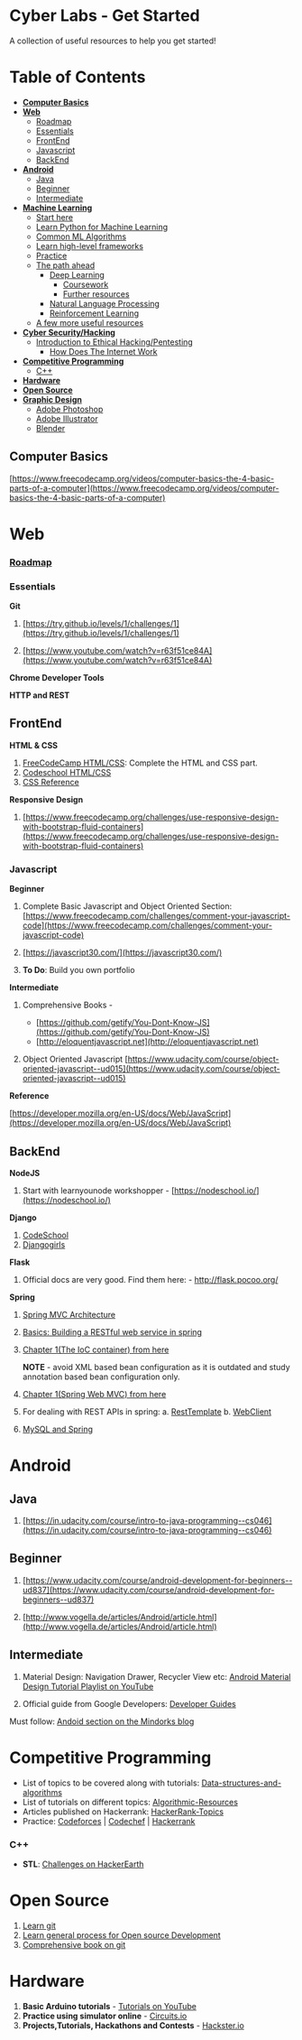 # Cyber Labs - Get Started
A collection of useful resources to help you get started!

# Table of Contents
- **[Computer Basics](#computer-basics)**
- **[Web](#web)**
    + [Roadmap](#roadmap)
    + [Essentials](#essentials)
  * [FrontEnd](#frontend)
  * [Javascript](#javascript)
  * [BackEnd](#backend)
- **[Android](#android)**
  * [Java](#java)
  * [Beginner](#beginner)
  * [Intermediate](#intermediate)
- **[Machine Learning](Machine-Learning.md)**
  * [Start here](Machine-Learning.md#start-here)
  * [Learn Python for Machine Learning](Machine-Learning.md#learn-python-for-machine-learning)
  * [Common ML Algorithms](Machine-Learning.md#common-ml-algorithms)
  * [Learn high-level frameworks](Machine-Learning.md#learn-high-level-frameworks)
  * [Practice](Machine-Learning.md#practice)
  * [The path ahead](Machine-Learning.md#the-path-ahead)
    + [Deep Learning](Machine-Learning.md#deep-learning)
      - [Coursework](Machine-Learning.md#coursework)
      - [Further resources](Machine-Learning.md#further-resources)
    + [Natural Language Processing](Machine-Learning.md#natural-language-processing)
    + [Reinforcement Learning](Machine-Learning.md#reinforcement-learning)
  * [A few more useful resources](Machine-Learning.md#a-few-more-useful-resources)
- **[Cyber Security/Hacking](SECURITY.md)**
  * [Introduction to Ethical Hacking/Pentesting](SECURITY.md#introduction-to-ethical-hackingpentesting)
    + [How Does The Internet Work](SECURITY.md#how-does-the-internet-work)
- **[Competitive Programming](#competitive-programming)**
  * [C++](#c)
- **[Hardware](#hardware)**
- **[Open Source](#open-source)**
- **[Graphic Design](Graphic-Design.md#graphic-design)**
  * [Adobe Photoshop](Graphic-Design.md#adobe-photoshop)
  * [Adobe Illustrator](Graphic-Design.md#adobe-illustrator)
  * [Blender](Graphic-Design.md#blender)

## Computer Basics

[https://www.freecodecamp.org/videos/computer-basics-the-4-basic-parts-of-a-computer](https://www.freecodecamp.org/videos/computer-basics-the-4-basic-parts-of-a-computer)   

# Web

### [Roadmap](https://www.youtube.com/watch?v=gVXcqO9A1vo&t=37s)

### Essentials

**Git**

1. [https://try.github.io/levels/1/challenges/1](https://try.github.io/levels/1/challenges/1)

2. [https://www.youtube.com/watch?v=r63f51ce84A](https://www.youtube.com/watch?v=r63f51ce84A)

**Chrome Developer Tools**

**HTTP and REST**

## FrontEnd

**HTML & CSS**

1. [FreeCodeCamp HTML/CSS](https://www.freecodecamp.org/challenges/say-hello-to-html-elements): Complete the HTML and CSS part.
2. [Codeschool HTML/CSS](https://www.codeschool.com/learn/html-css)
3. [CSS Reference](http://cssreference.io)

**Responsive Design**

1. [https://www.freecodecamp.org/challenges/use-responsive-design-with-bootstrap-fluid-containers](https://www.freecodecamp.org/challenges/use-responsive-design-with-bootstrap-fluid-containers)

### Javascript

**Beginner**

1. Complete Basic Javascript and Object Oriented Section: [https://www.freecodecamp.com/challenges/comment-your-javascript-code](https://www.freecodecamp.com/challenges/comment-your-javascript-code)

2. [https://javascript30.com/](https://javascript30.com/)

3. **To Do**: Build you own portfolio



**Intermediate**

1. Comprehensive Books -
	- [https://github.com/getify/You-Dont-Know-JS](https://github.com/getify/You-Dont-Know-JS)
	- [http://eloquentjavascript.net](http://eloquentjavascript.net)

2. Object Oriented Javascript [https://www.udacity.com/course/object-oriented-javascript--ud015](https://www.udacity.com/course/object-oriented-javascript--ud015)

**Reference**

[https://developer.mozilla.org/en-US/docs/Web/JavaScript](https://developer.mozilla.org/en-US/docs/Web/JavaScript)

## BackEnd

**NodeJS**

1. Start with learnyounode workshopper - [https://nodeschool.io/](https://nodeschool.io/)       

**Django**

1. [CodeSchool](https://www.codeschool.com/courses/try-django)
2. [Djangogirls](https://tutorial.djangogirls.org/en/)

**Flask**
1. Official docs are very good. Find them here: - http://flask.pocoo.org/

**Spring**
1. [Spring MVC Architecture](https://www.youtube.com/watch?v=qHllF5pl1PA)
2. [Basics: Building a RESTful web service in spring](https://spring.io/guides/gs/rest-service/)
3. [Chapter 1(The IoC container) from here](https://docs.spring.io/spring/docs/5.0.7.RELEASE/spring-framework-reference/core.html#beans)

   **NOTE** - avoid XML based bean configuration as it is outdated and study annotation based bean configuration only.

4. [Chapter 1(Spring Web MVC) from here](https://docs.spring.io/spring/docs/5.0.7.RELEASE/spring-framework-reference/web.html#mvc)

5.  For dealing with REST APIs in spring:
	a. [RestTemplate](https://docs.spring.io/spring/docs/5.0.7.RELEASE/spring-framework-reference/integration.html#rest-client-access)
	b. [WebClient](https://docs.spring.io/spring/docs/5.0.7.RELEASE/spring-framework-reference/web-reactive.html#webflux-client)		
6. [MySQL and Spring](https://spring.io/guides/gs/accessing-data-mysql/)

# Android

## Java

1. [https://in.udacity.com/course/intro-to-java-programming--cs046](https://in.udacity.com/course/intro-to-java-programming--cs046)



## Beginner

1. [https://www.udacity.com/course/android-development-for-beginners--ud837](https://www.udacity.com/course/android-development-for-beginners--ud837)

2. [http://www.vogella.de/articles/Android/article.html](http://www.vogella.de/articles/Android/article.html)

## Intermediate

1. Material Design: Navigation Drawer,  Recycler View etc: [Android Material Design Tutorial Playlist on YouTube](https://www.youtube.com/playlist?list=PLonJJ3BVjZW6CtAMbJz1XD8ELUs1KXaTD)

2. Official guide from Google Developers: [Developer Guides](https://developer.android.com/training/index.html)

Must follow: [Andoid section on the Mindorks blog](https://blog.mindorks.com/category/android.html)       

# Competitive Programming

- List of topics to be covered along with tutorials: [Data-structures-and-algorithms](https://discuss.codechef.com/questions/48877/data-structures-and-algorithms)
- List of tutorials on different topics: [Algorithmic-Resources](https://github.com/hkirat/Algorithmic-Resources)
- Articles published on Hackerrank: [HackerRank-Topics](https://github.com/manoharreddyporeddy/HackerRank-Topics)
- Practice: [Codeforces](http://codeforces.com/) | [Codechef](http://www.codechef.com/) | [Hackerrank](https://www.hackerrank.com/)      

### C++
- **STL**: [Challenges on HackerEarth](https://www.hackerearth.com/practice/notes/standard-template-library/)


# Open Source

1. [Learn git](https://learngitbranching.js.org/)
2. [Learn general process for Open source Development](https://egghead.io/courses/how-to-contribute-to-an-open-source-project-on-github)
3. [Comprehensive book on git](https://git-scm.com/book/en/v2)

# Hardware

1. **Basic Arduino tutorials** - [Tutorials on YouTube](https://m.youtube.com/user/sciguy14)
2. **Practice using simulator online** - [Circuits.io](https://circuits.io)
3. **Projects,Tutorials, Hackathons and Contests** - [Hackster.io](https://www.hackster.io/)
